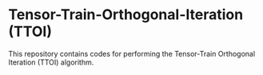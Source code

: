 # Tensor-Train-Orthogonal-Iteration (TTOI)

This repository contains codes for performing the Tensor-Train Orthogonal Iteration (TTOI) algorithm. 

